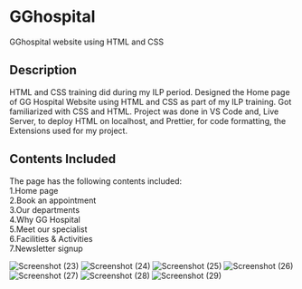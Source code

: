 # GGhospital
GGhospital website using HTML and CSS
## Description
HTML and CSS training did during my ILP period. Designed the Home page of GG Hospital Website using HTML and CSS as part of my ILP training. Got familiarized with CSS and HTML. Project was done in VS Code and, Live Server, to deploy HTML on localhost, and Prettier, for code formatting, the Extensions used for my project.
## Contents Included
The page has the following contents included:<br>
1.Home page <br>
2.Book an appointment <br>
3.Our departments <br>
4.Why GG Hospital  <br>
5.Meet our specialist <br>
6.Facilities & Activities <br>
7.Newsletter signup <br>

![Screenshot (23)](https://github.com/AnanthanCJ/GGhospital/assets/152945570/8c837161-e203-4d9c-9c6f-269b060c5ef2)
![Screenshot (24)](https://github.com/AnanthanCJ/GGhospital/assets/152945570/aa54a29d-26a2-4515-a8a3-792093d82930)
![Screenshot (25)](https://github.com/AnanthanCJ/GGhospital/assets/152945570/420160a0-8401-4895-81d6-fe2bec9ac380)
![Screenshot (26)](https://github.com/AnanthanCJ/GGhospital/assets/152945570/21856234-80b5-49af-921c-641be54a83ce)
![Screenshot (27)](https://github.com/AnanthanCJ/GGhospital/assets/152945570/583be37d-1c80-46fa-8c77-b3d9d7fb3d25)
![Screenshot (28)](https://github.com/AnanthanCJ/GGhospital/assets/152945570/189ebfca-0568-4220-9c00-a2044e9c8d53)
![Screenshot (29)](https://github.com/AnanthanCJ/GGhospital/assets/152945570/3542e415-fe92-4554-8c3b-4ff1d9fa2794)

